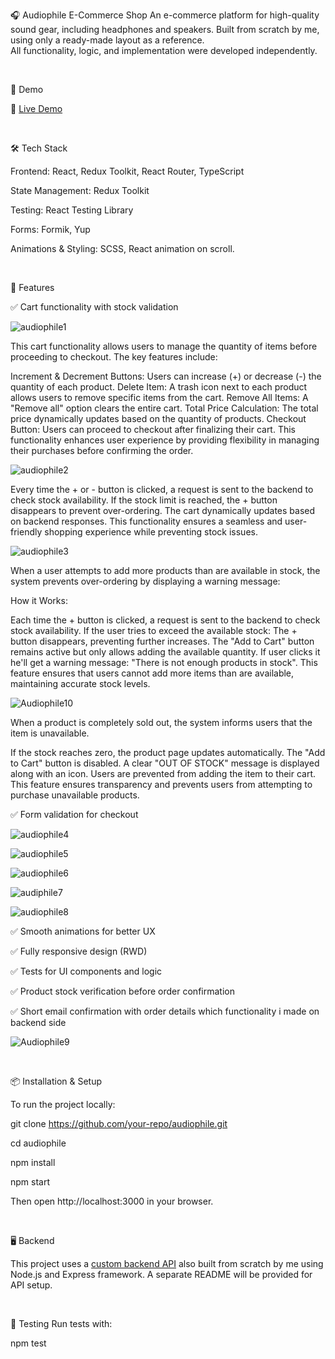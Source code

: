 🎧 Audiophile E-Commerce Shop
An e-commerce platform for high-quality sound gear, including headphones and speakers.
Built from scratch by me, using only a ready-made layout as a reference.  
All functionality, logic, and implementation were developed independently.  
<p>&nbsp;</p>
🚀 Demo

🔗 [Live Demo](https://audiophile-frontend-nu.vercel.app/)  
<p>&nbsp;</p>
🛠 Tech Stack

Frontend: React, Redux Toolkit, React Router, TypeScript

State Management: Redux Toolkit

Testing: React Testing Library

Forms: Formik, Yup

Animations & Styling: SCSS, React animation on scroll.
<p>&nbsp;</p>
📌 Features

✅ Cart functionality with stock validation

![audiophile1](https://github.com/user-attachments/assets/fd631eaf-d4ea-4fa0-9d0e-88611772b605)

This cart functionality allows users to manage the quantity of items before proceeding to checkout. The key features include:

Increment & Decrement Buttons: Users can increase (+) or decrease (-) the quantity of each product.
Delete Item: A trash icon next to each product allows users to remove specific items from the cart.
Remove All Items: A "Remove all" option clears the entire cart.
Total Price Calculation: The total price dynamically updates based on the quantity of products.
Checkout Button: Users can proceed to checkout after finalizing their cart.
This functionality enhances user experience by providing flexibility in managing their purchases before confirming the order. 

![audiophile2](https://github.com/user-attachments/assets/8b56770e-f633-4061-895f-f86047702f48)

Every time the + or - button is clicked, a request is sent to the backend to check stock availability.
If the stock limit is reached, the + button disappears to prevent over-ordering.
The cart dynamically updates based on backend responses.
This functionality ensures a seamless and user-friendly shopping experience while preventing stock issues.

![audiophile3](https://github.com/user-attachments/assets/b2536988-6b2b-4ea4-960b-19c3efe7ae62)

When a user attempts to add more products than are available in stock, the system prevents over-ordering by displaying a warning message:

How it Works:

Each time the + button is clicked, a request is sent to the backend to check stock availability.
If the user tries to exceed the available stock:
The + button disappears, preventing further increases.
The "Add to Cart" button remains active but only allows adding the available quantity.
If user clicks it he'll get a warning message: "There is not enough products in stock".
This feature ensures that users cannot add more items than are available, maintaining accurate stock levels. 

![Audiophile10](https://github.com/user-attachments/assets/df2e063e-80b6-4659-ba68-19a0d00cfce2)

When a product is completely sold out, the system informs users that the item is unavailable.

If the stock reaches zero, the product page updates automatically.
The "Add to Cart" button is disabled.
A clear "OUT OF STOCK" message is displayed along with an icon.
Users are prevented from adding the item to their cart.
This feature ensures transparency and prevents users from attempting to purchase unavailable products.


✅ Form validation for checkout

![audiophile4](https://github.com/user-attachments/assets/04f4c7a9-14b6-4280-bc35-6856ef3bb10a)

![audiophile5](https://github.com/user-attachments/assets/924d1793-842f-4cd7-b102-e752a91e0f30)

![audiophile6](https://github.com/user-attachments/assets/5b9373ad-8eb6-4815-9fd7-8331ad573e77)

![audiphile7](https://github.com/user-attachments/assets/6a90176e-f5a2-4336-bf09-c054838cccdd)

![audiophile8](https://github.com/user-attachments/assets/ab51aee2-890a-4396-923d-4821da75ca0c)


✅ Smooth animations for better UX

✅ Fully responsive design (RWD)

✅ Tests for UI components and logic

✅ Product stock verification before order confirmation 

✅ Short email confirmation with order details which functionality i made on backend side

![Audiophile9](https://github.com/user-attachments/assets/3ca2c650-94dc-4190-bba5-ca28cfb5a136)

<p>&nbsp;</p>
📦 Installation & Setup

To run the project locally:

git clone https://github.com/your-repo/audiophile.git  

cd audiophile  

npm install  

npm start  

Then open http://localhost:3000 in your browser.
<p>&nbsp;</p>
🖥 Backend

This project uses a [custom backend API](https://github.com/Urichcool/Audiophile-backend) also built from scratch by me using Node.js and Express framework. A separate README will be provided for API setup.
<p>&nbsp;</p>
🧪 Testing
Run tests with:

npm test  
